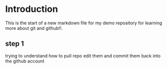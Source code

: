 # Introduction

  This is the start of a new markdown file for my demo repository for learning more about git and github!!. 



## step 1

trying to understand how to pull repo edit them and commit them back into the github account